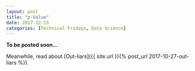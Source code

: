 ```yaml
---
layout: post
title: "p-Value"
date: 2017-12-15
categories: [Technical Fridays, Data Science]
---
```


**To be posted soon...**

Meanwhile, read about [Out-liars]({{ site.url }}{% post_url 2017-10-27-out-liars %}).
